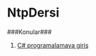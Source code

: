 # NtpDersi

###Konular###
1. [C# programalamaya giriş](https://github.com/sahinmansuroglu/NtpDersi/blob/main/1_Hafta_Ders.md)
